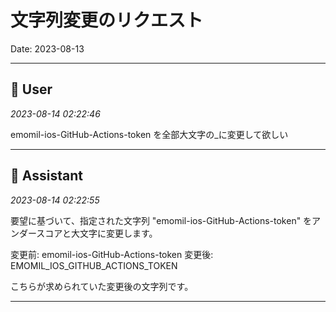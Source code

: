 # 文字列変更のリクエスト

Date: 2023-08-13

---

## 👤 User
*2023-08-14 02:22:46*

emomil-ios-GitHub-Actions-token を全部大文字の_に変更して欲しい

---

## 🤖 Assistant
*2023-08-14 02:22:55*

要望に基づいて、指定された文字列 "emomil-ios-GitHub-Actions-token" をアンダースコアと大文字に変更します。

変更前: emomil-ios-GitHub-Actions-token
変更後: EMOMIL_IOS_GITHUB_ACTIONS_TOKEN

こちらが求められていた変更後の文字列です。

---
